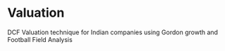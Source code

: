 # Valuation
DCF Valuation technique for Indian companies using Gordon growth and Football Field Analysis
